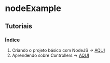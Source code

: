 # nodeExample #

## Tutoriais

### Índice

1. Criando o projeto básico com NodeJS -> [AQUI](https://github.com/ingoguilherme/nodeExample/wiki/Criando-o-projeto-b%C3%A1sico-com-NodeJS)
2. Aprendendo sobre Controllers -> [AQUI](https://github.com/ingoguilherme/nodeExample/wiki/Aprendendo-sobre-Controllers)